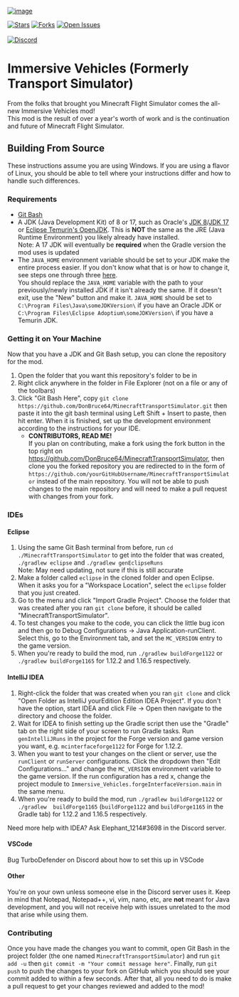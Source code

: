 [![image](https://user-images.githubusercontent.com/46881115/181852836-2db66bee-7d6c-4d57-9ba8-17c313f25098.png)](https://www.curseforge.com/minecraft/mc-mods/minecraft-transport-simulator)

[![Stars](https://img.shields.io/github/stars/DonBruce64/MinecraftTransportSimulator?style=for-the-badge)](https://github.com/DonBruce64/MinecraftTransportSimulator/stargazers)
[![Forks](https://img.shields.io/github/forks/DonBruce64/MinecraftTransportSimulator?style=for-the-badge)](https://github.com/DonBruce64/MinecraftTransportSimulator/network/members)
[![Open Issues](https://img.shields.io/github/issues/DonBruce64/MinecraftTransportSimulator?style=for-the-badge)](https://github.com/DonBruce64/MinecraftTransportSimulator/issues)\
\
[![Discord](https://discordapp.com/api/guilds/232316230852280320/widget.png?style=banner2)](https://discord.com/invite/KaaSUjm)

# Immersive Vehicles (Formerly Transport Simulator)
From the folks that brought you Minecraft Flight Simulator comes the all-new Immersive Vehicles mod!\
This mod is the result of over a year's worth of work and is the continuation and future of Minecraft Flight Simulator.

## Building From Source
These instructions assume you are using Windows.   If you are using a flavor of Linux, you should be able to tell where your instructions differ and how to handle such differences.
### Requirements
- [Git Bash](https://gitforwindows.org/)
- A JDK (Java Development Kit) of 8 or 17, such as Oracle's [JDK 8](https://www.oracle.com/java/technologies/javase/javase8-archive-downloads.html)/[JDK 17](https://www.oracle.com/java/technologies/javase/jdk17-archive-downloads.html) or [Eclipse Temurin's OpenJDK](https://adoptium.net/temurin/releases/).   This is **NOT** the same as the JRE (Java Runtime Environment) you likely already have installed.\
Note: A 17 JDK will eventually be **required** when the Gradle version the mod uses is updated
- The `JAVA_HOME` environment variable should be set to your JDK make the entire process easier.   If you don't know what that is or how to change it, see steps one through three [here](https://docs.oracle.com/en/database/oracle/machine-learning/oml4r/1.5.1/oread/creating-and-modifying-environment-variables-on-windows.html).\
You should replace the `JAVA_HOME` variable with the path to your previously/newly installed JDK if it isn't already the same.   If it doesn't exit, use the "New" button and make it.   `JAVA_HOME` should be set to `C:\Program Files\Java\someJDKVersion\` if you have an Oracle JDK or `C:\Program Files\Eclipse Adoptium\someJDKVersion\` if you have a Temurin JDK.
### Getting it on Your Machine
Now that you have a JDK and Git Bash setup, you can clone the repository for the mod.
1. Open the folder that you want this repository's folder to be in
2. Right click anywhere in the folder in File Explorer (not on a file or any of the toolbars)
3. Click "Git Bash Here", copy `git clone https://github.com/DonBruce64/MinecraftTransportSimulator.git` then paste it into the git bash terminal using Left Shift + Insert to paste, then hit enter.   When it is finished, set up the development environment according to the instructions for your IDE.
   - **CONTRIBUTORS, READ ME!**\
   If you plan on contributing, make a fork using the fork button in the top right on <https://github.com/DonBruce64/MinecraftTransportSimulator>, then clone you the forked repository you are redirected to in the form of `https://github.com/yourGitHubUsername/MinecraftTransportSimulator` instead of the main repository.   You will not be able to push changes to the main repository and will need to make a pull request with changes from your fork.
### IDEs
#### Eclipse
1. Using the same Git Bash terminal from before, run `cd ./MinecraftTransportSimulator` to get into the folder that was created, `./gradlew eclipse` and `./gradlew genEclipseRuns`\
Note: May need updating, not sure if this is still accurate
2. Make a folder called `eclipse` in the cloned folder and open Eclipse.   When it asks you for a "Workspace Location", select the `eclipse` folder that you just created.
3. Go to the menu and click "Import Gradle Project".   Choose the folder that was created after you ran `git clone` before, it should be called "MinecraftTransportSimulator".
4. To test changes you make to the code, you can click the little bug icon and then go to Debug Configurations -> Java Application-runClient.   Select this, go to the Environment tab, and set the `MC_VERSION` entry to the game version.
5. When you're ready to build the mod, run `./gradlew buildForge1122` or `./gradlew buildForge1165` for 1.12.2 and 1.16.5 respectively.
#### IntelliJ IDEA
1. Right-click the folder that was created when you ran `git clone` and click "Open Folder as IntelliJ yourEdition Edition IDEA Project".   If you don't have the option, start IDEA and click File -> Open then navigate to the directory and choose the folder.
2. Wait for IDEA to finish setting up the Gradle script then use the "Gradle" tab on the right side of your screen to run Gradle tasks.   Run `genIntelliJRuns` in the project for the Forge version and game version you want, e.g. `mcinterfaceforge1122` for Forge for 1.12.2.
3. When you want to test your changes on the client or server, use the `runClient` or `runServer` configurations.   Click the dropdown then "Edit Configurations..." and change the `MC_VERSION` environment variable to the game version.   If the run configuration has a red x, change the project module to `Immersive_Vehicles.forgeInterfaceVersion.main` in the same menu.
4. When you're ready to build the mod, run `./gradlew buildForge1122` or `./gradlew  buildForge1165` (`buildForge1122` and `buildForge1165` in the Gradle tab) for 1.12.2 and 1.16.5 respectively.

Need more help with IDEA? Ask Elephant_1214#3698 in the Discord server.
#### VSCode
Bug TurboDefender on Discord about how to set this up in VSCode
#### Other
You're on your own unless someone else in the Discord server uses it.   Keep in mind that Notepad, Notepad++, vi, vim, nano, etc, are **not** meant for Java development, and you will not receive help with issues unrelated to the mod that arise while using them.
### Contributing
Once you have made the changes you want to commit, open Git Bash in the project folder (the one named `MinecraftTransportSimulator`) and run `git add -u` then `git commit -m "Your commit message here"`.   Finally, run `git push` to push the changes to your fork on GitHub which you should see your commit added to within a few seconds.   After that, all you need to do is make a pull request to get your changes reviewed and added to the mod!
